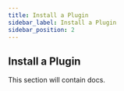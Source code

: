 ```yaml
---
title: Install a Plugin
sidebar_label: Install a Plugin
sidebar_position: 2
---
```


## Install a Plugin

This section will contain docs.
